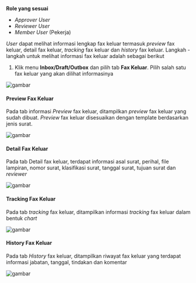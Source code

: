 **Role yang sesuai**

- *Approver User*
- *Reviewer User*
- *Member User* (Pekerja)

*User* dapat melihat informasi lengkap fax keluar termasuk *preview* fax keluar, detail fax keluar, *tracking* fax keluar dan *history* fax keluar. Langkah - langkah untuk melihat informasi fax keluar adalah sebagai berikut

1. Klik menu **Inbox/Draft/Outbox** dan pilih tab **Fax Keluar**. Pilih salah satu fax keluar yang akan dilihat informasinya

![gambar](SC_FaxKeluar/FK30.png)

#### **Preview Fax Keluar**

Pada tab informasi *Preview* fax keluar, ditampilkan *preview* fax keluar yang sudah dibuat. *Preview* fax keluar disesuaikan dengan template berdasarkan jenis surat.

![gambar](SC_FaxKeluar/CR08.png)

#### **Detail Fax Keluar**

Pada tab Detail fax keluar, terdapat informasi asal surat, perihal, file lampiran, nomor surat, klasifikasi surat, tanggal surat, tujuan surat dan *reviewer*

![gambar](SC_FaxKeluar/FK32.png)

#### **Tracking Fax Keluar**

Pada tab *tracking* fax keluar, ditampilkan informasi *tracking* fax keluar dalam bentuk *chart*

![gambar](SC_FaxKeluar/FK33.png)

#### **History Fax Keluar**

Pada tab *History* fax keluar, ditampilkan riwayat fax keluar yang terdapat informasi jabatan, tanggal, tindakan dan komentar

![gambar](SC_FaxKeluar/FK34.png)
